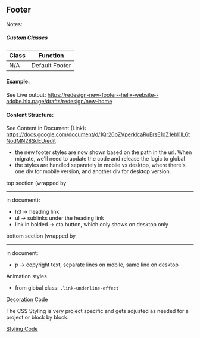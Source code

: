 ## Footer

Notes:

##### Custom Classes 
|  Class | Function   |  
|--------|------------|
| N/A |  Default Footer |  

#### Example:

See Live output:
https://redesign-new-footer--helix-website--adobe.hlx.page/drafts/redesign/new-home

#### Content Structure:

See Content in Document (Link):
https://docs.google.com/document/d/1Qr26pZVperklcaRuErsE1qZ1ebl1lL6tNodMN28SdEU/edit

- the new footer styles are now shown based on the path in the url. When migrate, we'll need to update the code and release the logic to global
- the styles are handled separately in mobile vs desktop, where there's one div for mobile version, and another div for desktop version.

top section (wrapped by <hr/> in document):
- h3 -> heading link
- ul -> sublinks under the heading link
- link in bolded -> cta button, which only shows on desktop only

bottom section (wrapped by <hr/> in document:
- p -> copyright text, separate lines on mobile, same line on desktop

Animation styles
- from global class: `.link-underline-effect`

[Decoration Code](footer.js)

The CSS Styling is very project specific and gets adjusted as needed for a project or block by block.

[Styling Code](footer.css)
